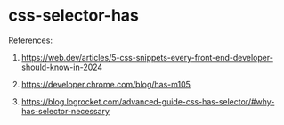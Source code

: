 # css-selector-has

References: 
1. https://web.dev/articles/5-css-snippets-every-front-end-developer-should-know-in-2024

2. https://developer.chrome.com/blog/has-m105

3. https://blog.logrocket.com/advanced-guide-css-has-selector/#why-has-selector-necessary

